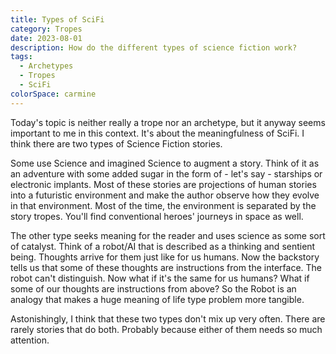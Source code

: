 ```yaml
---
title: Types of SciFi
category: Tropes
date: 2023-08-01
description: How do the different types of science fiction work?
tags:
  - Archetypes
  - Tropes
  - SciFi
colorSpace: carmine
---
```


Today's topic is neither really a trope nor an archetype, but it anyway seems
important to me in this context. It's about the meaningfulness of SciFi. I think
there are two types of Science Fiction stories.

Some use Science and imagined Science to augment a story. Think of it as an
adventure with some added sugar in the form of - let's say - starships or
electronic implants. Most of these stories are projections of human stories into
a futuristic environment and make the author observe how they evolve in that
environment. Most of the time, the environment is separated by the story tropes.
You'll find conventional heroes' journeys in space as well.

The other type seeks meaning for the reader and uses science as some sort of
catalyst. Think of a robot/AI that is described as a thinking and sentient
being. Thoughts arrive for them just like for us humans. Now the backstory tells
us that some of these thoughts are instructions from the interface. The robot
can't distinguish. Now what if it's the same for us humans? What if some of our
thoughts are instructions from above? So the Robot is an analogy that makes a
huge meaning of life type problem more tangible.

Astonishingly, I think that these two types don't mix up very often. There are
rarely stories that do both. Probably because either of them needs so much
attention.
